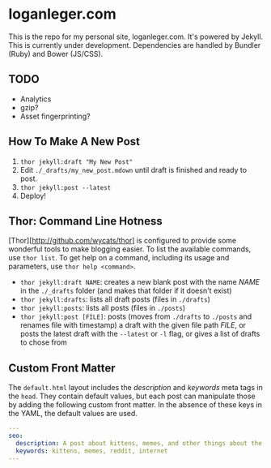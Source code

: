 # loganleger.com

This is the repo for my personal site, loganleger.com. It's powered by Jekyll. This is currently under development. Dependencies are handled by Bundler (Ruby) and Bower (JS/CSS).

## TODO

- Analytics
- gzip?
- Asset fingerprinting?

## How To Make A New Post

1. `thor jekyll:draft "My New Post"`
2. Edit `./_drafts/my_new_post.mdown` until draft is finished and ready to post.
3. `thor jekyll:post --latest`
4. Deploy!

## Thor: Command Line Hotness

[Thor][http://github.com/wycats/thor] is configured to provide some wonderful tools to make blogging easier. To list the available commands, use `thor list`. To get help on a command, including its usage and parameters, use `thor help <command>`.
  
- `thor jekyll:draft NAME`: creates a new blank post with the name *NAME* in the `./_drafts` folder (and makes that folder if it doesn't exist)
- `thor jekyll:drafts`: lists all draft posts (files in `./drafts`)
- `thor jekyll:posts`: lists all posts (files in `./posts`)
- `thor jekyll:post [FILE]`: posts (moves from `./drafts` to `./posts` and renames file with timestamp) a draft with the given file path *FILE*, or posts the latest draft with the `--latest` or `-l` flag, or gives a list of drafts to chose from

## Custom Front Matter

The `default.html` layout includes the *description* and *keywords* meta tags in the `head`. They contain default values, but each post can manipulate those by adding the following custom front matter. In the absence of these keys in the YAML, the default values are used.

```yaml
---
seo:
  description: A post about kittens, memes, and other things about the internet.
  keywords: kittens, memes, reddit, internet
---
```